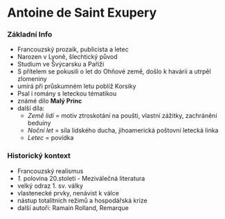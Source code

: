 # Antoine de Saint Exupery

### Základní Info
- Francouzský prozaik, publicista a letec
- Narozen v Lyoně, šlechtický původ
- Studium ve Švýcarsku a Paříži
- S přítelem se pokusili o let do Ohňové země, došlo k havárii a utrpěl zlomeniny
- umírá při průskumném letu poblíž Korsiky
- Psal i romány s leteckou tématikou
- známé dílo **Malý Princ**
- další díla:
  - *Země lidí* = motiv ztroskotání na poušti, vlastní zážitky, zachráněni beduíny
  - *Noční let* = síla lidského ducha, jihoamerická poštovní letecká linka
  - *Letec* = povídka

### Historický kontext
- Francouzský realismus
- *1.* polovina 20.století - Meziválečná literatura
- velký odraz 1. sv. války
- vlastenecké prvky, nenávist k válce
- nástup totalitních režimů a hospodářská krize
- další autoři: Ramain Rolland, Remarque
